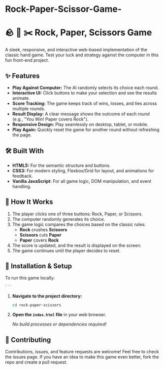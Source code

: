 # Rock-Paper-Scissor-Game-
# 🪨 📄 ✂️ Rock, Paper, Scissors Game

A sleek, responsive, and interactive web-based implementation of the classic hand game. Test your luck and strategy against the computer in this fun front-end project.

## ✨ Features

-   **Play Against Computer:** The AI randomly selects its choice each round.
-   **Interactive UI:** Click buttons to make your selection and see the results animate.
-   **Score Tracking:** The game keeps track of wins, losses, and ties across multiple rounds.
-   **Result Display:** A clear message shows the outcome of each round (e.g., "You Win! Paper covers Rock").
-   **Responsive Design:** Play seamlessly on desktop, tablet, or mobile.
-   **Play Again:** Quickly reset the game for another round without refreshing the page.

## 🛠️ Built With

-   **HTML5:** For the semantic structure and buttons.
-   **CSS3:** For modern styling, Flexbox/Grid for layout, and animations for feedback.
-   **Vanilla JavaScript:** For all game logic, DOM manipulation, and event handling.

## 🧠 How It Works

1.  The player clicks one of three buttons: Rock, Paper, or Scissors.
2.  The computer randomly generates its choice.
3.  The game logic compares the choices based on the classic rules:
    -   **Rock** crushes **Scissors**
    -   **Scissors** cuts **Paper**
    -   **Paper** covers **Rock**
4.  The score is updated, and the result is displayed on the screen.
5.  The game continues until the player decides to reset.

## 🚀 Installation & Setup

To run this game locally:

    ```
1.  **Navigate to the project directory:**
    ```bash
    cd rock-paper-scissors
    ```
2.  **Open the `index.html` file** in your web browser.

    *No build processes or dependencies required!*

## 🤝 Contributing

Contributions, issues, and feature requests are welcome! Feel free to check the issues page. If you have an idea to make this game even better, fork the repo and create a pull request.

